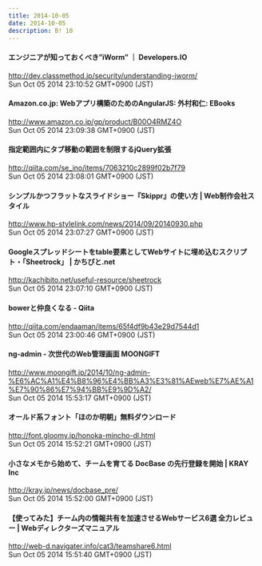```yaml
---
title: 2014-10-05
date: 2014-10-05
description: B! 10
---
```


#### エンジニアが知っておくべき”iWorm” ｜ Developers.IO
http://dev.classmethod.jp/security/understanding-iworm/<br>
Sun Oct 05 2014 23:10:52 GMT+0900 (JST)<br>


#### Amazon.co.jp: Webアプリ構築のためのAngularJS: 外村和仁: EBooks
http://www.amazon.co.jp/gp/product/B00O4RMZ4O<br>
Sun Oct 05 2014 23:09:38 GMT+0900 (JST)<br>


#### 指定範囲内にタブ移動の範囲を制限するjQuery拡張
http://qiita.com/se_ino/items/7063210c2899f02b7f79<br>
Sun Oct 05 2014 23:08:01 GMT+0900 (JST)<br>


#### シンプルかつフラットなスライドショー『Skippr』の使い方 | Web制作会社スタイル
http://www.hp-stylelink.com/news/2014/09/20140930.php<br>
Sun Oct 05 2014 23:07:27 GMT+0900 (JST)<br>


#### Googleスプレッドシートをtable要素としてWebサイトに埋め込むスクリプト・「Sheetrock」 | かちびと.net
http://kachibito.net/useful-resource/sheetrock<br>
Sun Oct 05 2014 23:07:10 GMT+0900 (JST)<br>


#### bowerと仲良くなる - Qiita
http://qiita.com/endaaman/items/65f4df9b43e29d7544d1<br>
Sun Oct 05 2014 23:00:46 GMT+0900 (JST)<br>


#### ng-admin - 次世代のWeb管理画面 MOONGIFT
http://www.moongift.jp/2014/10/ng-admin-%E6%AC%A1%E4%B8%96%E4%BB%A3%E3%81%AEweb%E7%AE%A1%E7%90%86%E7%94%BB%E9%9D%A2/<br>
Sun Oct 05 2014 15:53:17 GMT+0900 (JST)<br>


#### オールド系フォント「ほのか明朝」無料ダウンロード
http://font.gloomy.jp/honoka-mincho-dl.html<br>
Sun Oct 05 2014 15:52:21 GMT+0900 (JST)<br>


#### 小さなメモから始めて、チームを育てる DocBase の先行登録を開始 | KRAY Inc
http://kray.jp/news/docbase_pre/<br>
Sun Oct 05 2014 15:52:00 GMT+0900 (JST)<br>


#### 【使ってみた】チーム内の情報共有を加速させるWebサービス6選 全力レビュー | Webディレクターズマニュアル
http://web-d.navigater.info/cat3/teamshare6.html<br>
Sun Oct 05 2014 15:51:40 GMT+0900 (JST)<br>


